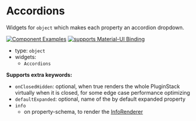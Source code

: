 # Accordions

Widgets for `object` which makes each property an accordion dropdown.

[![Component Examples](https://img.shields.io/badge/Examples-green?labelColor=1d3d39&color=1a6754&logoColor=ffffff&style=flat-square&logo=plex)](#demo-ui-generator) [![supports Material-UI Binding](https://img.shields.io/badge/Material-green?labelColor=1a237e&color=0d47a1&logoColor=ffffff&style=flat-square&logo=material-ui)](#material-ui)

- type: `object`
- widgets:
    - `Accordions`

**Supports extra keywords:**

- `onClosedHidden`: optional, when true renders the whole PluginStack virtually when it is closed, for some edge case performance optimizing
- `defaultExpanded`: optional, name of the by default expanded property
- `info`
    - on property-schema, to render the [InfoRenderer](/docs/ds-material/InfoRenderer)
